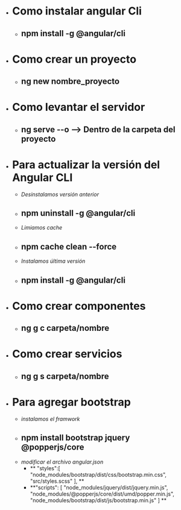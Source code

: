 - # Como instalar angular Cli
    - ## npm install -g @angular/cli

- # Como crear un proyecto
    - ## ng new nombre_proyecto

- # Como levantar el servidor
    - ## ng serve --o --> Dentro de la carpeta del proyecto

- # Para actualizar la versión del Angular CLI 
    - *Desinstalamos versión anterior*
    - ## npm uninstall -g @angular/cli
    - *Limiamos cache*
    - ## npm cache clean --force
    - *Instalamos última versión*
    - ## npm install -g @angular/cli

- # Como crear componentes
    - ## ng g c carpeta/nombre

- # Como crear servicios
    - ## ng g s carpeta/nombre

- # Para agregar bootstrap
    - *instalamos el framwork*
    - ## npm install bootstrap jquery @popperjs/core
    - *modificar el archivo angular.json*
        - **
            "styles":[
                "node_modules/bootstrap/dist/css/bootstrap.min.css",
                "src/styles.scss"
            ],
        **
        - **"scripts": [
                "node_modules/jquery/dist/jquery.min.js",
                "node_modules/@popperjs/core/dist/umd/popper.min.js",
                "node_modules/bootstrap/dist/js/bootstrap.min.js"
            ]
        **